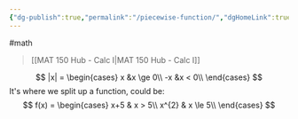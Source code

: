 ```yaml
---
{"dg-publish":true,"permalink":"/piecewise-function/","dgHomeLink":true,"dgPassFrontmatter":false,"dgShowLocalGraph":true}
---
```


#math 
> [[MAT 150 Hub - Calc I|MAT 150 Hub - Calc I]]

$$
|x| = \begin{cases}  
x &x \ge 0\\
-x &x < 0\\
\end{cases}
$$
It's where we split up a function, could be:
$$
f(x) = \begin{cases} 
x+5 & x > 5\\
x^{2} & x \le 5\\
\end{cases}
$$